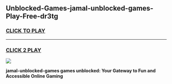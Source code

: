 
## Unblocked-Games-jamal-unblocked-games-Play-Free-dr3tg
<h3>
<a href="https://premium76.site?title=jamal-unblocked-games&ref=10A">CLICK TO PLAY</a></h3>
<hr>

<h3>
<a href="https://premium76.site?title=jamal-unblocked-games&ref=10A">CLICK 2 PLAY</a>
  
</h3>

<a href="https://premium76.site?title=jamal-unblocked-games&ref=10A"><img src="https://clearcache.store/games.png"></a>


**jamal-unblocked-games games unblocked: Your Gateway to Fun and Accessible Online Gaming**
